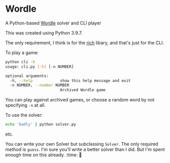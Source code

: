 # Wordle

A Python-based [Wordle](https://www.powerlanguage.co.uk/wordle/) solver and CLI player

This was created using Python 3.9.7.

The only requirement, I think is for the [rich](https://pypi.org/project/rich/) libary, and that's just for the CLI.

To play a game:

```bash
python cli -h
usage: cli.py [-h] [-n NUMBER]

optional arguments:
  -h, --help            show this help message and exit
  -n NUMBER, --number NUMBER
                        Archived Wordle game
```

You can play against archived games, or choose a random word by not
specifying `-n` at all.

To use the solver:

```bash
echo 'badly' | python solver.py
```

etc.

You can write your own Solver but subclassing `Solver`. The only required method is `guess`. I'm
sure you'll write a better solver than I did. But I'm spent enough time on this already. :time: :vampire:
